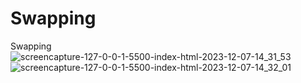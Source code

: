 # Swapping
 Swapping
![screencapture-127-0-0-1-5500-index-html-2023-12-07-14_31_53](https://github.com/Ansh-02/Swapping/assets/144118177/e20bac26-56ef-4656-ab48-5881a0061d3b)
![screencapture-127-0-0-1-5500-index-html-2023-12-07-14_32_01](https://github.com/Ansh-02/Swapping/assets/144118177/1da714ce-8302-47ca-88d2-ff96c15b76de)
